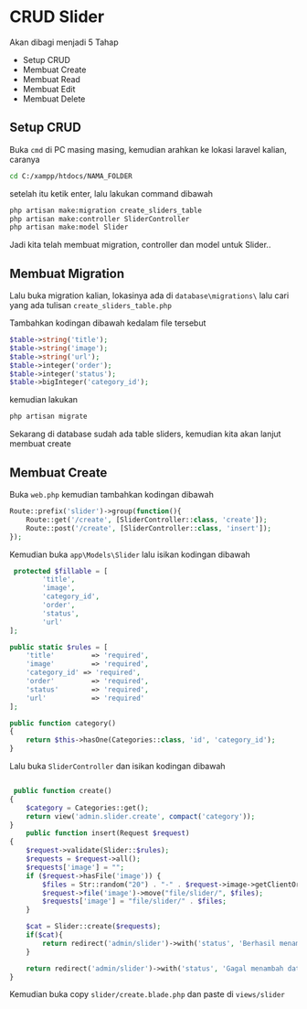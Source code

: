 # CRUD Slider

Akan dibagi menjadi 5 Tahap
- Setup CRUD
- Membuat Create
- Membuat Read
- Membuat Edit
- Membuat Delete

## Setup CRUD


Buka `cmd` di PC masing masing, kemudian arahkan ke lokasi laravel kalian, caranya
```sh
cd C:/xampp/htdocs/NAMA_FOLDER
``` 
setelah itu ketik enter, lalu lakukan command dibawah
```sh
php artisan make:migration create_sliders_table
php artisan make:controller SliderController
php artisan make:model Slider
```
Jadi kita telah membuat migration, controller dan model untuk Slider..

## Membuat Migration

Lalu buka migration kalian, lokasinya ada di `database\migrations\` lalu cari yang ada tulisan `create_sliders_table.php`

Tambahkan kodingan dibawah kedalam file tersebut

```php
$table->string('title');
$table->string('image');
$table->string('url');
$table->integer('order');
$table->integer('status');
$table->bigInteger('category_id');
```

kemudian lakukan
```sh
php artisan migrate
```
 Sekarang di database sudah ada table sliders, kemudian kita akan lanjut membuat create

## Membuat Create

Buka `web.php` kemudian tambahkan kodingan dibawah

```php
Route::prefix('slider')->group(function(){
    Route::get('/create', [SliderController::class, 'create']);
    Route::post('/create', [SliderController::class, 'insert']);
});
```

Kemudian buka `app\Models\Slider` lalu isikan kodingan dibawah
```php
 protected $fillable = [
        'title',
        'image',
        'category_id',
        'order',
        'status',
        'url'
];

public static $rules = [
    'title'         => 'required',
    'image'         => 'required',
    'category_id' => 'required',
    'order'         => 'required',
    'status'        => 'required',
    'url'           => 'required'
];

public function category()
{
    return $this->hasOne(Categories::class, 'id', 'category_id');
}
```

Lalu buka `SliderController` dan isikan kodingan dibawah

```php

 public function create()
{
    $category = Categories::get();
    return view('admin.slider.create', compact('category'));
}
    public function insert(Request $request)
{
    $request->validate(Slider::$rules);
    $requests = $request->all();
    $requests['image'] = "";
    if ($request->hasFile('image')) {
        $files = Str::random("20") . "-" . $request->image->getClientOriginalName();
        $request->file('image')->move("file/slider/", $files);
        $requests['image'] = "file/slider/" . $files;
    }

    $cat = Slider::create($requests);
    if($cat){
        return redirect('admin/slider')->with('status', 'Berhasil menambah data !');
    }

    return redirect('admin/slider')->with('status', 'Gagal menambah data !');
}
```

Kemudian buka copy `slider/create.blade.php` dan paste di `views/slider`

